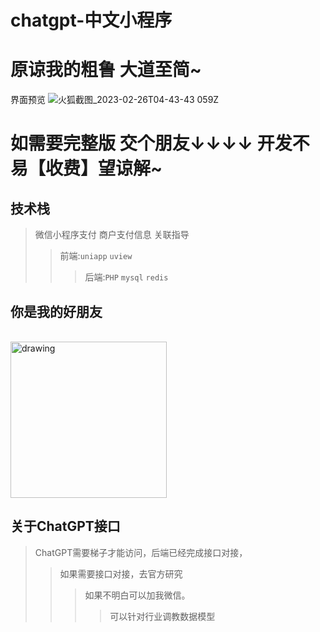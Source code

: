 # chatgpt-中文小程序
# 原谅我的粗鲁 大道至简~
界面预览
![火狐截图_2023-02-26T04-43-43 059Z](https://user-images.githubusercontent.com/43921493/221406804-2acf796c-23a2-4dfc-af9e-c495db778668.png)


# 如需要完整版 交个朋友↓↓↓↓  开发不易【收费】望谅解~
##  技术栈
>微信小程序支付 商户支付信息 关联指导
>>前端:```uniapp```   ```uview```
>>>后端:```PHP``` ```mysql```  ```redis```

##  你是我的好朋友
</br>
<img src="http://400258.cn/bc.jpg" alt="drawing" width="250"/>
</br>

##  关于ChatGPT接口

>ChatGPT需要梯子才能访问，后端已经完成接口对接，
>>如果需要接口对接，去官方研究 
>>>如果不明白可以加我微信。
>>>>可以针对行业调教数据模型
